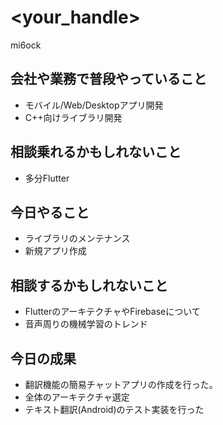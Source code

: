 # <your_handle>
mi6ock

## 会社や業務で普段やっていること
- モバイル/Web/Desktopアプリ開発
- C++向けライブラリ開発

## 相談乗れるかもしれないこと
- 多分Flutter

## 今日やること

- ライブラリのメンテナンス
- 新規アプリ作成

## 相談するかもしれないこと

- FlutterのアーキテクチャやFirebaseについて
- 音声周りの機械学習のトレンド
 
## 今日の成果
- 翻訳機能の簡易チャットアプリの作成を行った。
- 全体のアーキテクチャ選定
- テキスト翻訳(Android)のテスト実装を行った

